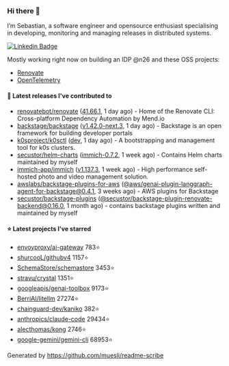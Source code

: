 ### Hi there 👋

I’m Sebastian, a software engineer and opensource enthusiast specialising in developing, monitoring and managing releases in distributed systems.    

[![Linkedin Badge](https://img.shields.io/badge/-LinkedIn-blue?style=flat&logo=Linkedin&logoColor=white&link=https://www.linkedin.com/in/sebastian-poxhofer/)](https://www.linkedin.com/in/sebastian-poxhofer/)

Mostly working right now on building an IDP @n26 and these OSS projects:
- [Renovate](https://github.com/renovatebot/renovate)
- [OpenTelemetry](https://github.com/open-telemetry)



#### 🚀 Latest releases I've contributed to

- [renovatebot/renovate](https://github.com/renovatebot/renovate) ([41.66.1](https://github.com/renovatebot/renovate/releases/tag/41.66.1), 1 day ago) - Home of the Renovate CLI: Cross-platform Dependency Automation by Mend.io
- [backstage/backstage](https://github.com/backstage/backstage) ([v1.42.0-next.3](https://github.com/backstage/backstage/releases/tag/v1.42.0-next.3), 1 day ago) - Backstage is an open framework for building developer portals
- [k0sproject/k0sctl](https://github.com/k0sproject/k0sctl) ([dev](https://github.com/k0sproject/k0sctl/releases/tag/dev), 1 day ago) - A bootstrapping and management tool for k0s clusters.
- [secustor/helm-charts](https://github.com/secustor/helm-charts) ([immich-0.7.2](https://github.com/secustor/helm-charts/releases/tag/immich-0.7.2), 1 week ago) - Contains Helm charts maintained by myself
- [immich-app/immich](https://github.com/immich-app/immich) ([v1.137.3](https://github.com/immich-app/immich/releases/tag/v1.137.3), 1 week ago) - High performance self-hosted photo and video management solution.
- [awslabs/backstage-plugins-for-aws](https://github.com/awslabs/backstage-plugins-for-aws) ([@aws/genai-plugin-langgraph-agent-for-backstage@0.4.1](https://github.com/awslabs/backstage-plugins-for-aws/releases/tag/%40aws/genai-plugin-langgraph-agent-for-backstage%400.4.1), 3 weeks ago) - AWS plugins for Backstage
- [secustor/backstage-plugins](https://github.com/secustor/backstage-plugins) ([@secustor/backstage-plugin-renovate-backend@0.16.0](https://github.com/secustor/backstage-plugins/releases/tag/%40secustor/backstage-plugin-renovate-backend%400.16.0), 1 month ago) - contains backstage plugins written and maintained by myself

#### ⭐ Latest projects I've starred

- [envoyproxy/ai-gateway](https://github.com/envoyproxy/ai-gateway) 783⭐
- [shurcooL/githubv4](https://github.com/shurcooL/githubv4) 1157⭐
- [SchemaStore/schemastore](https://github.com/SchemaStore/schemastore) 3453⭐
- [stravu/crystal](https://github.com/stravu/crystal) 1351⭐
- [googleapis/genai-toolbox](https://github.com/googleapis/genai-toolbox) 9173⭐
- [BerriAI/litellm](https://github.com/BerriAI/litellm) 27274⭐
- [chainguard-dev/kaniko](https://github.com/chainguard-dev/kaniko) 382⭐
- [anthropics/claude-code](https://github.com/anthropics/claude-code) 29434⭐
- [alecthomas/kong](https://github.com/alecthomas/kong) 2746⭐
- [google-gemini/gemini-cli](https://github.com/google-gemini/gemini-cli) 68953⭐



Generated by https://github.com/muesli/readme-scribe
